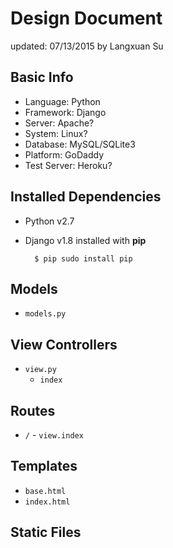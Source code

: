 # Design Document

updated: 07/13/2015 by Langxuan Su

## Basic Info

- Language: Python
- Framework: Django 
- Server: Apache?
- System: Linux?
- Database: MySQL/SQLite3
- Platform: GoDaddy
- Test Server: Heroku?

## Installed Dependencies

- Python v2.7

- Django v1.8 installed with **pip**
    
        $ pip sudo install pip

## Models

- `models.py`

## View Controllers

- `view.py`
    - `index`

## Routes

- `/` - `view.index`

## Templates

- `base.html`
- `index.html`

## Static Files

